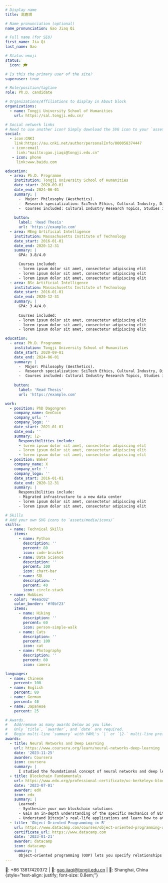 ```yaml
---
# Display name
title: 高嘉琪

# Name pronunciation (optional)
name_pronunciation: Gao Jiaq Qi

# Full name (for SEO)
first_name: Jia Qi
last_name: Gao

# Status emoji
status:
  icon: 🎓

# Is this the primary user of the site?
superuser: true

# Role/position/tagline
role: Ph.D. candidate

# Organizations/Affiliations to display in About block
organizations:
  - name: Tongji University School of Humanities
    url: https://sal.tongji.edu.cn/

# Social network links
# Need to use another icon? Simply download the SVG icon to your `assets/media/icons/` folder.
social:
  - icon:CNKI
    link:https://au.cnki.net/author/personalInfo/000058374447
   - icon:email
     link:"mailto:gao.jiaqi@tongji.edu.cn"
   - icon: phone
     link:www.baidu.com

education:
  - area: Ph.D. Programme
    institution: Tongji University School of Humanities
    date_start: 2020-09-01
    date_end: 2024-06-01
    summary: |
      -  Major: Philosophy (Aesthetics).
      -  Research specialization: SciTech Ethics, Cultural Industry, Digital Culture, Cultural innovation.
      -  Courses included: Cultural Industry Research Topics, Studies in Philosophy of Science, Frontier Issues of in Philosophy.
      
    button:
      label: 'Read Thesis'
      url: 'https://example.com'
  - area: MEng Artificial Intelligence
    institution: Massachusetts Institute of Technology
    date_start: 2016-01-01
    date_end: 2020-12-31
    summary: |
      GPA: 3.8/4.0

      Courses included:
      - lorem ipsum dolor sit amet, consectetur adipiscing elit
      - lorem ipsum dolor sit amet, consectetur adipiscing elit
      - lorem ipsum dolor sit amet, consectetur adipiscing elit
  - area: BSc Artificial Intelligence
    institution: Massachusetts Institute of Technology
    date_start: 2016-01-01
    date_end: 2020-12-31
    summary: |
      GPA: 3.4/4.0
      
      Courses included:
      - lorem ipsum dolor sit amet, consectetur adipiscing elit
      - lorem ipsum dolor sit amet, consectetur adipiscing elit
      - lorem ipsum dolor sit amet, consectetur adipiscing elit

education:
  - area: Ph.D. Programme
    institution: Tongji University School of Humanities
    date_start: 2020-09-01
    date_end: 2024-06-01
    summary: |
      -  Major: Philosophy (Aesthetics).
      -  Research specialization: SciTech Ethics, Cultural Industry, Digital Culture, Cultural innovation.
      -  Courses included: Cultural Industry Research Topics, Studies in Philosophy of Science, Frontier Issues of in Philosophy.
      
    button:
      label: 'Read Thesis'
      url: 'https://example.com'

work:
  - position: PhD Dagongren
    company_name: GenCoin
    company_url: ''
    company_logo: ''
    date_start: 2021-01-01
    date_end: ''
    summary: |2-
      Responsibilities include:
      - lorem ipsum dolor sit amet, consectetur adipiscing elit
      - lorem ipsum dolor sit amet, consectetur adipiscing elit
      - lorem ipsum dolor sit amet, consectetur adipiscing elit
  - position: Baker 
    company_name: X
    company_url: ''
    company_logo: ''
    date_start: 2016-01-01
    date_end: 2020-12-31
    summary: |
      Responsibilities include:
      - Migrated infrastructure to a new data center
      - lorem ipsum dolor sit amet, consectetur adipiscing elit
      - lorem ipsum dolor sit amet, consectetur adipiscing elit

# Skills
# Add your own SVG icons to `assets/media/icons/`
skills:
  - name: Technical Skills
    items:
      - name: Python
        description: ''
        percent: 80
        icon: code-bracket
      - name: Data Science
        description: ''
        percent: 100
        icon: chart-bar
      - name: SQL
        description: ''
        percent: 40
        icon: circle-stack
  - name: Hobbies
    color: '#eeac02'
    color_border: '#f0bf23'
    items:
      - name: Hiking
        description: ''
        percent: 60
        icon: person-simple-walk
      - name: Cats
        description: ''
        percent: 100
        icon: cat
      - name: Photography
        description: ''
        percent: 80
        icon: camera

languages:
  - name: Chinese
    percent: 100
  - name: English
    percent: 80
  - name: German
    percent: 40
  - name: Japanese
    percent: 25

# Awards.
#   Add/remove as many awards below as you like.
#   Only `title`, `awarder`, and `date` are required.
#   Begin multi-line `summary` with YAML's `|` or `|2-` multi-line prefix and indent 2 spaces below.
awards:
  - title: Neural Networks and Deep Learning
    url: https://www.coursera.org/learn/neural-networks-deep-learning
    date: '2023-11-25'
    awarder: Coursera
    icon: coursera
    summary: |
      I studied the foundational concept of neural networks and deep learning. By the end, I was familiar with the significant technological trends driving the rise of deep learning; build, train, and apply fully connected deep neural networks; implement efficient (vectorized) neural networks; identify key parameters in a neural network’s architecture; and apply deep learning to your own applications.
  - title: Blockchain Fundamentals
    url: https://www.edx.org/professional-certificate/uc-berkeleyx-blockchain-fundamentals
    date: '2023-07-01'
    awarder: edX
    icon: edx
    summary: |
      Learned:
      - Synthesize your own blockchain solutions
      - Gain an in-depth understanding of the specific mechanics of Bitcoin
      - Understand Bitcoin’s real-life applications and learn how to attack and destroy Bitcoin, Ethereum, smart contracts and Dapps, and alternatives to Bitcoin’s Proof-of-Work consensus algorithm
  - title: 'Object-Oriented Programming in R'
    url: https://www.datacamp.com/courses/object-oriented-programming-with-s3-and-r6-in-r
    certificate_url: https://www.datacamp.com
    date: '2023-01-21'
    awarder: datacamp
    icon: datacamp
    summary: |
      Object-oriented programming (OOP) lets you specify relationships between functions and the objects that they can act on, helping you manage complexity in your code. This is an intermediate level course, providing an introduction to OOP, using the S3 and R6 systems. S3 is a great day-to-day R programming tool that simplifies some of the functions that you write. R6 is especially useful for industry-specific analyses, working with web APIs, and building GUIs.
---
```


📱: +86 13817420372  |  📩: gao.jiaqi@tongji.edu.cn  |  📍: Shanghai, China
{style="text-align: justify; font-size: 0.8em;"}
